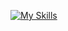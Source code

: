 [![My Skills](https://skillicons.dev/icons?i=c,cpp,cmake,bash,java,spring,hibernate,maven,gradle,linux,docker,git,mysql,sqlite,postgres,githubactions,gitlab&perline=20)](https://skillicons.dev)

<!--
**lmilunovic/lmilunovic** is a ✨ _special_ ✨ repository because its `README.md` (this file) appears on your GitHub profile.

Here are some ideas to get you started:

- 🔭 I’m currently working on ...
- 🌱 I’m currently learning ...
- 👯 I’m looking to collaborate on ...
- 🤔 I’m looking for help with ...
- 💬 Ask me about ...
- 📫 How to reach me: ...
- 😄 Pronouns: ...
- ⚡ Fun fact: ...
-->
